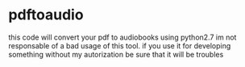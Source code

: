 # pdftoaudio
this code will convert your pdf to audiobooks using python2.7
im not responsable of a bad usage of this tool.
 if you use it for  developing something without my autorization be sure that it will be troubles


